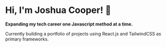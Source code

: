 # Hi, I'm Joshua Cooper! 👋

<b>Expanding my tech career one Javascript method at a time.</b>

Currently building a portfolio of projects using React.js and TailwindCSS as primary frameworks. 
